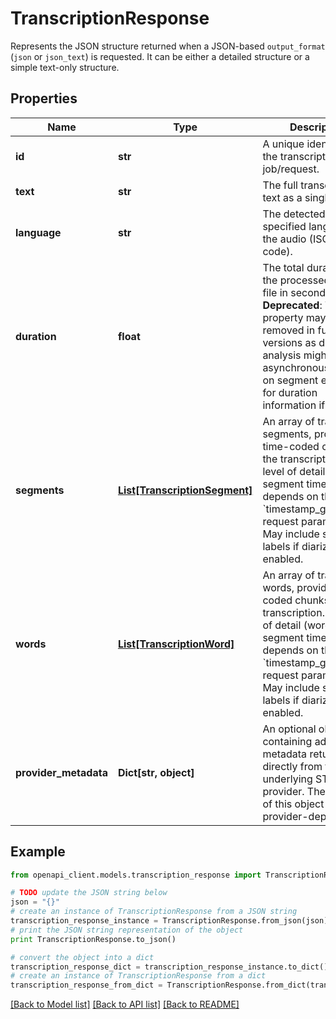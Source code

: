 # TranscriptionResponse

Represents the JSON structure returned when a JSON-based `output_format` (`json` or `json_text`) is requested. It can be either a detailed structure or a simple text-only structure.

## Properties
Name | Type | Description | Notes
------------ | ------------- | ------------- | -------------
**id** | **str** | A unique identifier for the transcription job/request. | 
**text** | **str** | The full transcribed text as a single string. | 
**language** | **str** | The detected or specified language of the audio (ISO 639-1 code). | [optional] 
**duration** | **float** | The total duration of the processed audio file in seconds. **Deprecated**: This property may be removed in future versions as duration analysis might occur asynchronously. Rely on segment end times for duration information if needed.  | [optional] 
**segments** | [**List[TranscriptionSegment]**](TranscriptionSegment.md) | An array of transcribed segments, providing time-coded chunks of the transcription. The level of detail (word vs. segment timestamps) depends on the &#x60;timestamp_granularity&#x60; request parameter. May include speaker labels if diarization was enabled. | [optional] 
**words** | [**List[TranscriptionWord]**](TranscriptionWord.md) | An array of transcribed words, providing time-coded chunks of the transcription. The level of detail (word vs. segment timestamps) depends on the &#x60;timestamp_granularity&#x60; request parameter. May include speaker labels if diarization was enabled. | [optional] 
**provider_metadata** | **Dict[str, object]** | An optional object containing additional metadata returned directly from the underlying STT provider. The structure of this object is provider-dependent. | [optional] 

## Example

```python
from openapi_client.models.transcription_response import TranscriptionResponse

# TODO update the JSON string below
json = "{}"
# create an instance of TranscriptionResponse from a JSON string
transcription_response_instance = TranscriptionResponse.from_json(json)
# print the JSON string representation of the object
print TranscriptionResponse.to_json()

# convert the object into a dict
transcription_response_dict = transcription_response_instance.to_dict()
# create an instance of TranscriptionResponse from a dict
transcription_response_from_dict = TranscriptionResponse.from_dict(transcription_response_dict)
```
[[Back to Model list]](../README.md#documentation-for-models) [[Back to API list]](../README.md#documentation-for-api-endpoints) [[Back to README]](../README.md)



